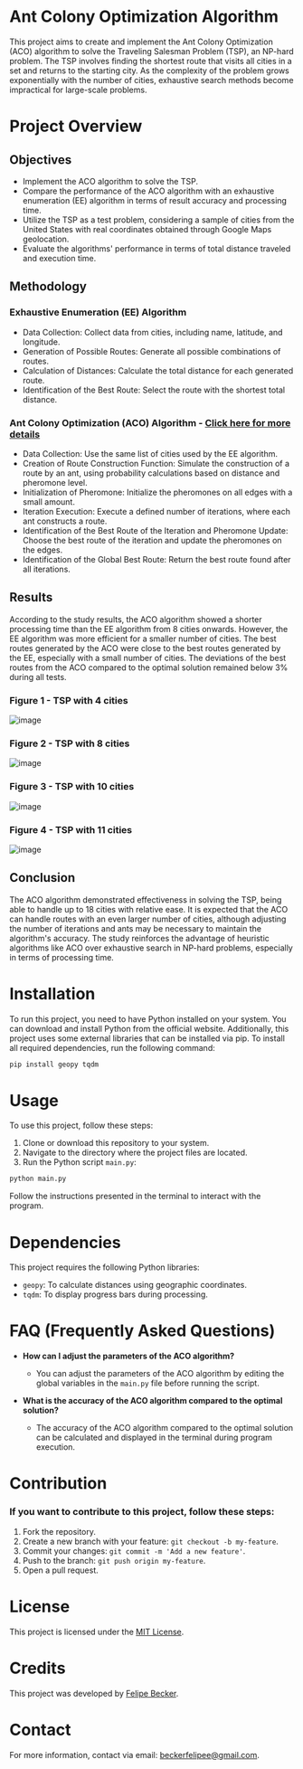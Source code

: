 # Ant Colony Optimization Algorithm 
This project aims to create and implement the Ant Colony Optimization (ACO) algorithm to solve the Traveling Salesman Problem (TSP), an NP-hard problem. The TSP involves finding the shortest route that visits all cities in a set and returns to the starting city. As the complexity of the problem grows exponentially with the number of cities, exhaustive search methods become impractical for large-scale problems. 

# Project Overview

## Objectives
- Implement the ACO algorithm to solve the TSP.
- Compare the performance of the ACO algorithm with an exhaustive enumeration (EE) algorithm in terms of result accuracy and processing time.
- Utilize the TSP as a test problem, considering a sample of cities from the United States with real coordinates obtained through Google Maps geolocation.
- Evaluate the algorithms' performance in terms of total distance traveled and execution time.
  
## Methodology
### Exhaustive Enumeration (EE) Algorithm
- Data Collection: Collect data from cities, including name, latitude, and longitude.
- Generation of Possible Routes: Generate all possible combinations of routes.
- Calculation of Distances: Calculate the total distance for each generated route.
- Identification of the Best Route: Select the route with the shortest total distance.
### Ant Colony Optimization (ACO) Algorithm - [Click here for more details](ACO_Methodology.md)
- Data Collection: Use the same list of cities used by the EE algorithm.
- Creation of Route Construction Function: Simulate the construction of a route by an ant, using probability calculations based on distance and pheromone level.
- Initialization of Pheromone: Initialize the pheromones on all edges with a small amount.
- Iteration Execution: Execute a defined number of iterations, where each ant constructs a route.
- Identification of the Best Route of the Iteration and Pheromone Update: Choose the best route of the iteration and update the pheromones on the edges.
- Identification of the Global Best Route: Return the best route found after all iterations.

## Results
According to the study results, the ACO algorithm showed a shorter processing time than the EE algorithm from 8 cities onwards. However, the EE algorithm was more efficient for a smaller number of cities. The best routes generated by the ACO were close to the best routes generated by the EE, especially with a small number of cities. The deviations of the best routes from the ACO compared to the optimal solution remained below 3% during all tests.

### Figure 1 - TSP with 4 cities
![image](https://github.com/beckerfelipee/Ant-Colony-Optimization-Algorithm/assets/94445094/9fe72c52-e666-49f7-ad85-ebd5a7e7f155)

### Figure 2 - TSP with 8 cities
![image](https://github.com/beckerfelipee/Ant-Colony-Optimization-Algorithm/assets/94445094/47269acf-9171-408b-be90-4dcc8c5a600d)

### Figure 3 - TSP with 10 cities
![image](https://github.com/beckerfelipee/Ant-Colony-Optimization-Algorithm/assets/94445094/82d87d8f-90de-4dc1-85ca-8399c9808273)

### Figure 4 - TSP with 11 cities
![image](https://github.com/beckerfelipee/Ant-Colony-Optimization-Algorithm/assets/94445094/e9fe4827-bd22-4811-9226-434b70b1510f)

## Conclusion
The ACO algorithm demonstrated effectiveness in solving the TSP, being able to handle up to 18 cities with relative ease. It is expected that the ACO can handle routes with an even larger number of cities, although adjusting the number of iterations and ants may be necessary to maintain the algorithm's accuracy. The study reinforces the advantage of heuristic algorithms like ACO over exhaustive search in NP-hard problems, especially in terms of processing time.

# Installation

To run this project, you need to have Python installed on your system. You can download and install Python from the official website.
Additionally, this project uses some external libraries that can be installed via pip. To install all required dependencies, run the following command:

```bash
pip install geopy tqdm
```

# Usage

To use this project, follow these steps:

1. Clone or download this repository to your system.
2. Navigate to the directory where the project files are located.
3. Run the Python script `main.py`:

```bash
python main.py
```

Follow the instructions presented in the terminal to interact with the program.

# Dependencies

This project requires the following Python libraries:

- `geopy`: To calculate distances using geographic coordinates.
- `tqdm`: To display progress bars during processing.

# FAQ (Frequently Asked Questions)

- **How can I adjust the parameters of the ACO algorithm?**
  - You can adjust the parameters of the ACO algorithm by editing the global variables in the `main.py` file before running the script.

- **What is the accuracy of the ACO algorithm compared to the optimal solution?**
  - The accuracy of the ACO algorithm compared to the optimal solution can be calculated and displayed in the terminal during program execution.

# Contribution

### If you want to contribute to this project, follow these steps:
1. Fork the repository.
2. Create a new branch with your feature: `git checkout -b my-feature`.
3. Commit your changes: `git commit -m 'Add a new feature'`.
4. Push to the branch: `git push origin my-feature`.
5. Open a pull request.

# License

This project is licensed under the [MIT License](LICENSE).

# Credits

This project was developed by [Felipe Becker](https://github.com/beckerfelipee).

# Contact

For more information, contact via email: beckerfelipee@gmail.com.


